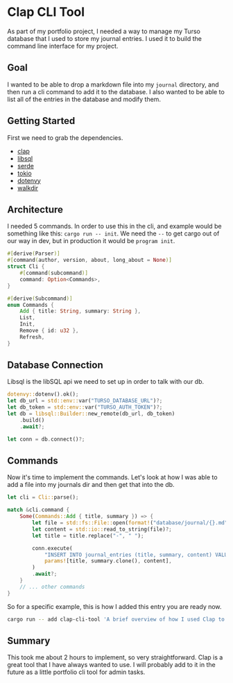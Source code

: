 # Clap CLI Tool

As part of my portfolio project, I needed a way to manage my Turso database that I used to store my journal entries. I used it to build the command line interface for my project.

## Goal

I wanted to be able to drop a markdown file into my `journal` directory, and then run a cli command to add it to the database. I also wanted to be able to list all of the entries in the database and modify them.

## Getting Started

First we need to grab the dependencies.

- [clap](https://github.com/clap-rs/clap)
- [libsql](https://crates.io/crates/libsql)
- [serde](https://crates.io/crates/serde)
- [tokio](https://crates.io/crates/tokio)
- [dotenvy](https://crates.io/crates/dotenvy)
- [walkdir](https://crates.io/crates/walkdir)

## Architecture

I needed 5 commands. In order to use this in the cli, and example would be something like this: `cargo run -- init`. We need the `--` to get cargo out of our way in dev, but in production it would be `program init`.

```rust
#[derive(Parser)]
#[command(author, version, about, long_about = None)]
struct Cli {
    #[command(subcommand)]
    command: Option<Commands>,
}

#[derive(Subcommand)]
enum Commands {
    Add { title: String, summary: String },
    List,
    Init,
    Remove { id: u32 },
    Refresh,
}
```

## Database Connection

Libsql is the libSQL api we need to set up in order to talk with our db.

```rust
dotenvy::dotenv().ok();
let db_url = std::env::var("TURSO_DATABASE_URL")?;
let db_token = std::env::var("TURSO_AUTH_TOKEN")?;
let db = libsql::Builder::new_remote(db_url, db_token)
    .build()
    .await?;

let conn = db.connect()?;
```

## Commands

Now it's time to implement the commands. Let's look at how I was able to add a file into my journals dir and then get that into the db.

```rust
let cli = Cli::parse();

match &cli.command {
    Some(Commands::Add { title, summary }) => {
        let file = std::fs::File::open(format!("database/journal/{}.md", title))?;
        let content = std::io::read_to_string(file)?;
        let title = title.replace("-", " ");

        conn.execute(
            "INSERT INTO journal_entries (title, summary, content) VALUES (?1, ?2, ?3)",
            params![title, summary.clone(), content],
        )
        .await?;
    }
    // ... other commands
}
```

So for a specific example, this is how I added this entry you are ready now.

```bash
cargo run -- add clap-cli-tool 'A brief overview of how I used Clap to build a simple CRUD interface for my Turso db'
```

## Summary

This took me about 2 hours to implement, so very straightforward. Clap is a great tool that I have always wanted to use. I will probably add to it in the future as a little portfolio cli tool for admin tasks.
